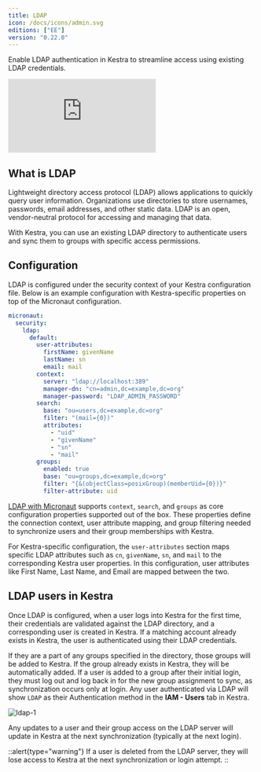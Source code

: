 ```yaml
---
title: LDAP
icon: /docs/icons/admin.svg
editions: ["EE"]
version: "0.22.0"
---
```


Enable LDAP authentication in Kestra to streamline access using existing LDAP credentials.

<div class="video-container">
  <iframe src="https://www.youtube.com/embed/lGdoZf2SZrE?si=uPe9e-oO6e7NgKMM" title="YouTube video player" frameborder="0" allow="accelerometer; autoplay; clipboard-write; encrypted-media; gyroscope; picture-in-picture; web-share" referrerpolicy="strict-origin-when-cross-origin" allowfullscreen></iframe>
</div>

## What is LDAP

Lightweight directory access protocol (LDAP) allows applications to quickly query user information. Organizations use directories to store usernames, passwords, email addresses, and other static data. LDAP is an open, vendor-neutral protocol for accessing and managing that data.

With Kestra, you can use an existing LDAP directory to authenticate users and sync them to groups with specific access permissions.

## Configuration

LDAP is configured under the security context of your Kestra configuration file. Below is an example configuration with Kestra-specific properties on top of the Micronaut configuration.

```yaml
micronaut:
  security:
    ldap:
      default:
        user-attributes:
          firstName: givenName
          lastName: sn
          email: mail
        context:
          server: "ldap://localhost:389"
          manager-dn: "cn=admin,dc=example,dc=org"
          manager-password: "LDAP_ADMIN_PASSWORD"
        search:
          base: "ou=users,dc=example,dc=org"
          filter: "(mail={0})"
          attributes:
            - "uid"
            - "givenName"
            - "sn"
            - "mail"
        groups:
          enabled: true
          base: "ou=groups,dc=example,dc=org"
          filter: "{&(objectClass=posixGroup)(memberUid={0})}"
          filter-attribute: uid
```

[LDAP with Micronaut](https://micronaut-projects.github.io/micronaut-security/4.11.3/guide/#ldap) supports `context`, `search`, and `groups` as core configuration properties supported out of the box. These properties define the connection context, user attribute mapping, and group filtering needed to synchronize users and their group memberships with Kestra.

For Kestra-specific configuration, the `user-attributes` section maps specific LDAP attributes such as `cn`, `givenName`, `sn`, and `mail` to the corresponding Kestra user properties. In this configuration, user attributes like First Name, Last Name, and Email are mapped between the two.

## LDAP users in Kestra

Once LDAP is configured, when a user logs into Kestra for the first time, their credentials are validated against the LDAP directory, and a corresponding user is created in Kestra. If a matching account already exists in Kestra, the user is authenticated using their LDAP credentials.

If they are a part of any groups specified in the directory, those groups will be added to Kestra. If the group already exists in Kestra, they will be automatically added. If a user is added to a group after their initial login, they must log out and log back in for the new group assignment to sync, as synchronization occurs only at login. Any user authenticated via LDAP will show `LDAP` as their Authentication method in the **IAM - Users** tab in Kestra.

![ldap-1](/docs/enterprise/sso/ldap-1.png)

Any updates to a user and their group access on the LDAP server will update in Kestra at the next synchronization (typically at the next login).

::alert{type="warning"}
If a user is deleted from the LDAP server, they will lose access to Kestra at the next synchronization or login attempt.
::
